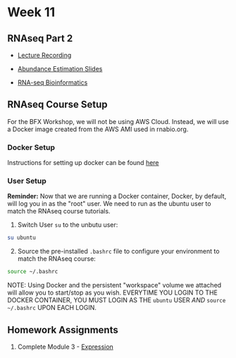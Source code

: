 # Week 11

## RNAseq Part 2

- [Lecture Recording](https://wustl.box.com/s/br2dug45v4ve5ar8wjeljl7kkf5rua96)

- [Abundance Estimation Slides](https://github.com/genome/bfx-workshop/lectures/week_11/RNASeq_Module3_AbundanceEstimation.pdf)

- [RNA-seq Bioinformatics](https://rnabio.org/course)

## RNAseq Course Setup

For the BFX Workshop, we will not be using AWS Cloud. Instead, we will use a Docker image created from the AWS AMI used in rnabio.org.

### Docker Setup

Instructions for setting up docker can be found [here](https://github.com/genome/bfx-workshop/lectures/week_10)

### User Setup

**Reminder:** Now that we are running a Docker container, Docker, by default, will log you in as the "root" user. We need to run as the ubuntu user to match the RNAseq course tutorials.

1. Switch User `su` to the unbutu user:

```bash
su ubuntu
```

2. Source the pre-installed `.bashrc` file to configure your environment to match the RNAseq course:

```bash
source ~/.bashrc
```

NOTE: Using Docker and the persistent "workspace" volume we attached will allow you to start/stop as you wish. EVERYTIME YOU LOGIN TO THE DOCKER CONTAINER, YOU MUST LOGIN AS THE `ubuntu` USER *AND* `source ~/.bashrc` UPON EACH LOGIN.

## Homework Assignments

1. Complete Module 3 - [Expression](https://rnabio.org/module-03-expression/0003/02/01/Expression/)
